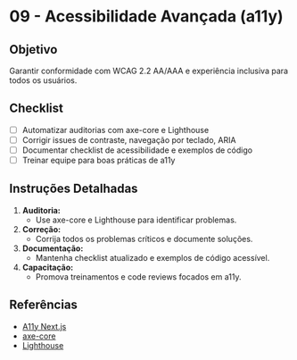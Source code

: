 # 09 - Acessibilidade Avançada (a11y)

## Objetivo
Garantir conformidade com WCAG 2.2 AA/AAA e experiência inclusiva para todos os usuários.

## Checklist
- [ ] Automatizar auditorias com axe-core e Lighthouse
- [ ] Corrigir issues de contraste, navegação por teclado, ARIA
- [ ] Documentar checklist de acessibilidade e exemplos de código
- [ ] Treinar equipe para boas práticas de a11y

## Instruções Detalhadas
1. **Auditoria:**
   - Use axe-core e Lighthouse para identificar problemas.
2. **Correção:**
   - Corrija todos os problemas críticos e documente soluções.
3. **Documentação:**
   - Mantenha checklist atualizado e exemplos de código acessível.
4. **Capacitação:**
   - Promova treinamentos e code reviews focados em a11y.

## Referências
- [A11y Next.js](https://nextjs.org/learn/dashboard-app/improving-accessibility)
- [axe-core](https://www.deque.com/axe/)
- [Lighthouse](https://web.dev/accessibility/)

